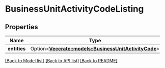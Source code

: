 # BusinessUnitActivityCodeListing

## Properties

Name | Type | Description | Notes
------------ | ------------- | ------------- | -------------
**entities** | Option<[**Vec<crate::models::BusinessUnitActivityCode>**](BusinessUnitActivityCode.md)> |  | [optional]

[[Back to Model list]](../README.md#documentation-for-models) [[Back to API list]](../README.md#documentation-for-api-endpoints) [[Back to README]](../README.md)


